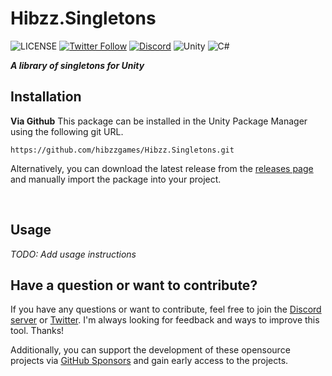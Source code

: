 # Hibzz.Singletons
![LICENSE](https://img.shields.io/badge/LICENSE-CC--BY--4.0-ee5b32?style=for-the-badge) [![Twitter Follow](https://img.shields.io/badge/follow-%40hibzzgames-1DA1f2?logo=twitter&style=for-the-badge)](https://twitter.com/hibzzgames) [![Discord](https://img.shields.io/discord/695898694083412048?color=788bd9&label=DIscord&style=for-the-badge)](https://discord.gg/tZdZFK7) ![Unity](https://img.shields.io/badge/unity-%23000000.svg?style=for-the-badge&logo=unity&logoColor=white) ![C#](https://img.shields.io/badge/c%23-%23239120.svg?style=for-the-badge&logo=c-sharp&logoColor=white)

***A library of singletons for Unity***

## Installation
**Via Github**
This package can be installed in the Unity Package Manager using the following git URL.
```
https://github.com/hibzzgames/Hibzz.Singletons.git
```

Alternatively, you can download the latest release from the [releases page](https://github.com/hibzzgames/Hibzz.Singletons/releases) and manually import the package into your project.

<br>

## Usage
*TODO: Add usage instructions*

## Have a question or want to contribute?
If you have any questions or want to contribute, feel free to join the [Discord server](https://discord.gg/tZdZFK7) or [Twitter](https://twitter.com/hibzzgames). I'm always looking for feedback and ways to improve this tool. Thanks!

Additionally, you can support the development of these opensource projects via [GitHub Sponsors](https://github.com/sponsors/sliptrixx) and gain early access to the projects.

